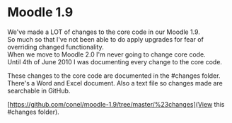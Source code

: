# Moodle 1.9

We've made a LOT of changes to the core code in our Moodle 1.9.  
So much so that I've not been able to do apply upgrades for fear of overriding changed functionality.  
When we move to Moodle 2.0 I'm never going to change core code.  
Until 4th of June 2010 I was documenting every change to the core code. 

These changes to the core code are documented in the #changes folder.  
There's a Word and Excel document. Also a text file so changes made are searchable in GitHub.  

[https://github.com/conel/moodle-1.9/tree/master/%23changes](View this #changes folder).
